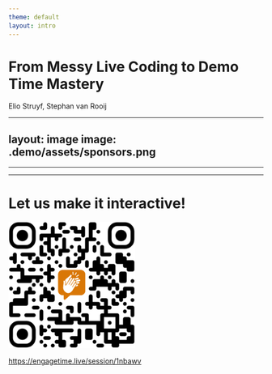 ```yaml
---
theme: default
layout: intro
---
```


# From Messy Live Coding to Demo Time Mastery

Elio Struyf, Stephan van Rooij

---
layout: image
image: .demo/assets/sponsors.png
---

---
---

# Let us make it interactive!

![](.demo/assets/session-1nbawv-qr.png)

<https://engagetime.live/session/1nbawv>

<style>
  img {
    max-width: 250px;
  }
</style>
